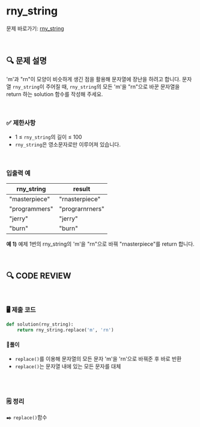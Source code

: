 # rny_string

문제 바로가기: [rny_string](https://school.programmers.co.kr/learn/courses/30/lessons/181863)

<br/>

## **🔍 문제 설명**

'm'과 "rn"이 모양이 비슷하게 생긴 점을 활용해 문자열에 장난을 하려고 합니다. 문자열 `rny_string`이 주어질 때, `rny_string`의 모든 'm'을 "rn"으로 바꾼 문자열을 return 하는 solution 함수를 작성해 주세요.

<br/>

### **✅ 제한사항**

- 1 ≤ `rny_string`의 길이 ≤ 100
- `rny_string`은 영소문자로만 이루어져 있습니다.
<br/>

### **입출력 예**

|   rny_string  |     result      |
|---------------|-----------------|
| "masterpiece" | "rnasterpiece"  |
| "programmers" | "prograrnrners" |
|     "jerry"   |	     "jerry"    |
|     "burn"    |      "burn"     |

**예 1)**
예제 1번의 rny_string의 'm'을 "rn"으로 바꿔 "rnasterpiece"를 return 합니다.

<br/>

## **🔍 CODE REVIEW**
<br/>

### **🖥️ 제출 코드**

```python
def solution(rny_string):
    return rny_string.replace('m', 'rn')
```

#### **📍풀이**

- `replace()`를 이용해 문자열의 모든 문자 'm'을 'rn'으로 바꿔준 후 바로 반환
- `replace()`는 문자열 내에 있는 모든 문자를 대체

<br/>

  #
### **🗒️ 정리**
✒️ `replace()`함수
